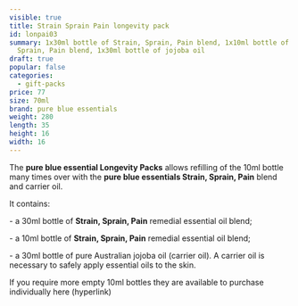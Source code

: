 ```yaml
---
visible: true
title: Strain Sprain Pain longevity pack
id: lonpai03
summary: 1x30ml bottle of Strain, Sprain, Pain blend, 1x10ml bottle of Strain,
  Sprain, Pain blend, 1x30ml bottle of jojoba oil
draft: true
popular: false
categories:
  - gift-packs
price: 77
size: 70ml
brand: pure blue essentials
weight: 280
length: 35
height: 16
width: 16
---
```

The **pure blue essential Longevity Packs** allows refilling of the 10ml bottle many times over with the **pure blue essentials Strain, Sprain, Pain** blend and carrier oil. 

It contains:

\- a 30ml bottle of **Strain, Sprain, Pain** remedial essential oil blend;

\- a 10ml bottle of **Strain, Sprain, Pain** remedial essential oil blend;

\- a 30ml bottle of pure Australian jojoba oil (carrier oil). A carrier oil is necessary to safely apply essential oils to the skin.

If you require more empty 10ml bottles they are available to purchase individually here (hyperlink)